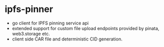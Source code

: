 # ipfs-pinner
- go client for IPFS pinning service api
- extended support for custom file upload endpoints provided by pinata, web3.storage etc.
- client side CAR file and deterministic CID generation.
